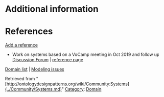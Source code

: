 #  Additional information


#  References


[Add a reference](index.php@title=Odp%253AAdd_reference&subject=../Community/Systems.md "http://ontologydesignpatterns.org/wiki/index.php?title=Odp:Add_reference&subject=Community%3ASystems")



* Work on systems based on a VoCamp meeting in Oct 2019 and follow up [Discussion Forum](https://github.com/Vocamp/System "https://github.com/Vocamp/System") | [reference page](../Community/References/System_models.md "Community:References/System models")


[Domain list](../Community/Domain.md "Community:Domain") | [Modeling issues](../Community/Main.md "Community:Main")


Retrieved from "[http://ontologydesignpatterns.org/wiki/Community:Systems](../Community/Systems.md)"
 [Category](http://ontologydesignpatterns.org/wiki/Special:Categories "Special:Categories"): [Domain](../Category/Domain.md "Category:Domain")